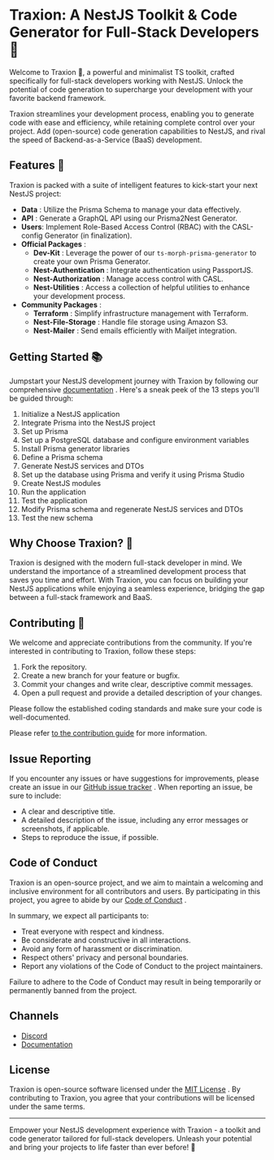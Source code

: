 # Traxion: A NestJS Toolkit & Code Generator for Full-Stack Developers 🚀

Welcome to Traxion 🎉, a powerful and minimalist TS toolkit, crafted specifically for full-stack developers working with NestJS. Unlock the potential of code generation to supercharge your development with your favorite backend framework.

Traxion streamlines your development process, enabling you to generate code with ease and efficiency, while retaining complete control over your project. Add (open-source) code generation capabilities to NestJS, and rival the speed of Backend-as-a-Service (BaaS) development.
## Features 🌟

Traxion is packed with a suite of intelligent features to kick-start your next NestJS project: 
- **Data** : Utilize the Prisma Schema to manage your data effectively. 
- **API** : Generate a GraphQL API using our Prisma2Nest Generator. 
- **Users**: Implement Role-Based Access Control (RBAC) with the CASL-config Generator (in finalization).
- **Official Packages** : 
  - **Dev-Kit** : Leverage the power of our `ts-morph-prisma-generator` to create your own Prisma Generator. 
  - **Nest-Authentication** : Integrate authentication using PassportJS. 
  - **Nest-Authorization** : Manage access control with CASL. 
  - **Nest-Utilities** : Access a collection of helpful utilities to enhance your development process. 
- **Community Packages** : 
  - **Terraform** : Simplify infrastructure management with Terraform. 
  - **Nest-File-Storage** : Handle file storage using Amazon S3. 
  - **Nest-Mailer** : Send emails efficiently with Mailjet integration.
## Getting Started 📚

Jumpstart your NestJS development journey with Traxion by following our comprehensive [documentation](https://www.traxion.dev/docs/) . Here's a sneak peek of the 13 steps you'll be guided through:
1. Initialize a NestJS application
2. Integrate Prisma into the NestJS project
3. Set up Prisma
4. Set up a PostgreSQL database and configure environment variables
5. Install Prisma generator libraries
6. Define a Prisma schema
7. Generate NestJS services and DTOs
8. Set up the database using Prisma and verify it using Prisma Studio
9. Create NestJS modules
10. Run the application
11. Test the application
12. Modify Prisma schema and regenerate NestJS services and DTOs
13. Test the new schema
## Why Choose Traxion? 🤔

Traxion is designed with the modern full-stack developer in mind. We understand the importance of a streamlined development process that saves you time and effort. With Traxion, you can focus on building your NestJS applications while enjoying a seamless experience, bridging the gap between a full-stack framework and BaaS.

## Contributing 💪

We welcome and appreciate contributions from the community. If you're interested in contributing to Traxion, follow these steps:

1. Fork the repository.
2. Create a new branch for your feature or bugfix.
3. Commit your changes and write clear, descriptive commit messages.
4. Open a pull request and provide a detailed description of your changes.

Please follow the established coding standards and make sure your code is well-documented.

Please refer [to the contribution guide](./CONTRIBUTING.md) for more information.

## Issue Reporting

If you encounter any issues or have suggestions for improvements, please create an issue in our [GitHub issue tracker](./LINK_TO_ISSUES) . When reporting an issue, be sure to include:

- A clear and descriptive title.
- A detailed description of the issue, including any error messages or screenshots, if applicable.
- Steps to reproduce the issue, if possible.

## Code of Conduct

Traxion is an open-source project, and we aim to maintain a welcoming and inclusive environment for all contributors and users. By participating in this project, you agree to abide by our [Code of Conduct](./LINK_TO_CODE_OF_CONDUCT) .

In summary, we expect all participants to:

- Treat everyone with respect and kindness.
- Be considerate and constructive in all interactions.
- Avoid any form of harassment or discrimination.
- Respect others' privacy and personal boundaries.
- Report any violations of the Code of Conduct to the project maintainers.

Failure to adhere to the Code of Conduct may result in being temporarily or permanently banned from the project.

## Channels

- [Discord](https://discord.traxion.dev/)
- [Documentation](https://www.traxion.dev/)

## License

Traxion is open-source software licensed under the [MIT License](./LICENSE) . By contributing to Traxion, you agree that your contributions will be licensed under the same terms.

---

Empower your NestJS development experience with Traxion - a toolkit and code generator tailored for full-stack developers. Unleash your potential and bring your projects to life faster than ever before! 🚀
